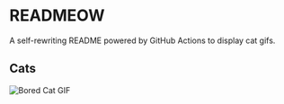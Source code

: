 # READMEOW

A self-rewriting README powered by GitHub Actions to display cat gifs.

## Cats

![Bored Cat GIF](https://media3.giphy.com/media/v1.Y2lkPTlhY2QwMmRhNXNsODl0aGxuM2oxbnZ4dG9pMTZqdnZ0MWk1b2R3aGRqbmI4bWxjciZlcD12MV9naWZzX3NlYXJjaCZjdD1n/mlvseq9yvZhba/200.gif)
